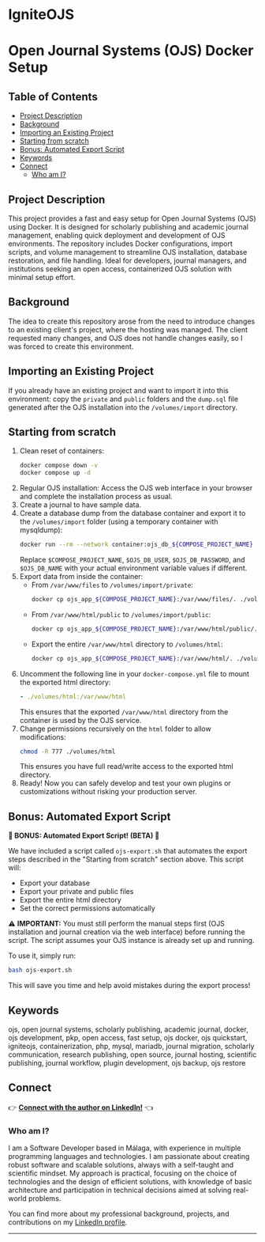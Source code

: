 # IgniteOJS
# Open Journal Systems (OJS) Docker Setup

## Table of Contents
- [Project Description](#project-description)
- [Background](#background)
- [Importing an Existing Project](#importing-an-existing-project)
- [Starting from scratch](#starting-from-scratch)
- [Bonus: Automated Export Script](#bonus-automated-export-script)
- [Keywords](#keywords)
- [Connect](#connect)
  - [Who am I?](#who-am-i)

## Project Description
This project provides a fast and easy setup for Open Journal Systems (OJS) using Docker. It is designed for scholarly publishing and academic journal management, enabling quick deployment and development of OJS environments. The repository includes Docker configurations, import scripts, and volume management to streamline OJS installation, database restoration, and file handling. Ideal for developers, journal managers, and institutions seeking an open access, containerized OJS solution with minimal setup effort.

## Background
The idea to create this repository arose from the need to introduce changes to an existing client's project, where the hosting was managed. The client requested many changes, and OJS does not handle changes easily, so I was forced to create this environment.

## Importing an Existing Project
If you already have an existing project and want to import it into this environment: copy the `private` and `public` folders and the `dump.sql` file generated after the OJS installation into the `/volumes/import` directory.

## Starting from scratch
1. Clean reset of containers:
   ```bash
   docker compose down -v
   docker compose up -d
   ```
2. Regular OJS installation: Access the OJS web interface in your browser and complete the installation process as usual.
3. Create a journal to have sample data.
4. Create a database dump from the database container and export it to the `/volumes/import` folder (using a temporary container with mysqldump):
   ```bash
   docker run --rm --network container:ojs_db_${COMPOSE_PROJECT_NAME} -e MYSQL_PWD=$OJS_DB_PASSWORD mysql:8 mysqldump --column-statistics=0 -h127.0.0.1 -u$OJS_DB_USER $OJS_DB_NAME > ./volumes/import/dump.sql
   ```
   Replace `$COMPOSE_PROJECT_NAME`, `$OJS_DB_USER`, `$OJS_DB_PASSWORD`, and `$OJS_DB_NAME` with your actual environment variable values if different.
5. Export data from inside the container:
   - From `/var/www/files` to `/volumes/import/private`:
     ```bash
     docker cp ojs_app_${COMPOSE_PROJECT_NAME}:/var/www/files/. ./volumes/import/private/
     ```
   - From `/var/www/html/public` to `/volumes/import/public`:
     ```bash
     docker cp ojs_app_${COMPOSE_PROJECT_NAME}:/var/www/html/public/. ./volumes/import/public/
     ```
   - Export the entire `/var/www/html` directory to `/volumes/html`:
     ```bash
     docker cp ojs_app_${COMPOSE_PROJECT_NAME}:/var/www/html/. ./volumes/html/
     ```
6. Uncomment the following line in your `docker-compose.yml` file to mount the exported html directory:
   ```yaml
   - ./volumes/html:/var/www/html
   ```
   This ensures that the exported `/var/www/html` directory from the container is used by the OJS service.
7. Change permissions recursively on the `html` folder to allow modifications:
   ```bash
   chmod -R 777 ./volumes/html
   ```
   This ensures you have full read/write access to the exported html directory.
8. Ready! Now you can safely develop and test your own plugins or customizations without risking your production server.

## Bonus: Automated Export Script

**🚨 BONUS: Automated Export Script! (BETA) 🚨**

We have included a script called `ojs-export.sh` that automates the export steps described in the "Starting from scratch" section above. This script will:
- Export your database
- Export your private and public files
- Export the entire html directory
- Set the correct permissions automatically

⚠️ **IMPORTANT:** You must still perform the manual steps first (OJS installation and journal creation via the web interface) before running the script. The script assumes your OJS instance is already set up and running.

To use it, simply run:
```bash
bash ojs-export.sh
```

This will save you time and help avoid mistakes during the export process!

## Keywords
ojs, open journal systems, scholarly publishing, academic journal, docker, ojs development, pkp, open access, fast setup, ojs docker, ojs quickstart, igniteojs, containerization, php, mysql, mariadb, journal migration, scholarly communication, research publishing, open source, journal hosting, scientific publishing, journal workflow, plugin development, ojs backup, ojs restore

## Connect

👉 **[Connect with the author on LinkedIn!](https://www.linkedin.com/in/angellopezmolina/)** 👈

### Who am I?

I am a Software Developer based in Málaga, with experience in multiple programming languages and technologies. I am passionate about creating robust software and scalable solutions, always with a self-taught and scientific mindset. My approach is practical, focusing on the choice of technologies and the design of efficient solutions, with knowledge of basic architecture and participation in technical decisions aimed at solving real-world problems.

You can find more about my professional background, projects, and contributions on my [LinkedIn profile](https://www.linkedin.com/in/angellopezmolina/).

---